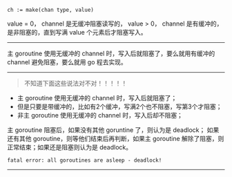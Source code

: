 `ch := make(chan type, value)`

value = 0， channel 是无缓冲阻塞读写的，
value > 0， channel 是有缓冲的，是非阻塞的，直到写满 value 个元素后才阻塞写入。

---

主 goroutine 使用无缓冲的 channel 时，写入后就阻塞了，要么就用有缓冲的 channel 避免阻塞，要么就用 go 程去实现。

---

> 不知道下面这些说法对不对！！！！！
* 主 goroutine 使用无缓冲的 channel 时，写入后就阻塞了；
* 但是只要是带缓冲的，比如有2个缓冲，写满2个也不阻塞，写第3个才阻塞；
* 非主 goroutine 使用无缓冲的 channel 时，写入后却不阻塞；

主 goroutine 阻塞后，如果没有其他 goruntine 了，则认为是 deadlock；
如果还有其他 goroutine，则等他们结束后再判断，如果主 goroutine 解除了阻塞，则正常结束；如果还是阻塞则认为是 deadlock。

`fatal error: all goroutines are asleep - deadlock!`

---